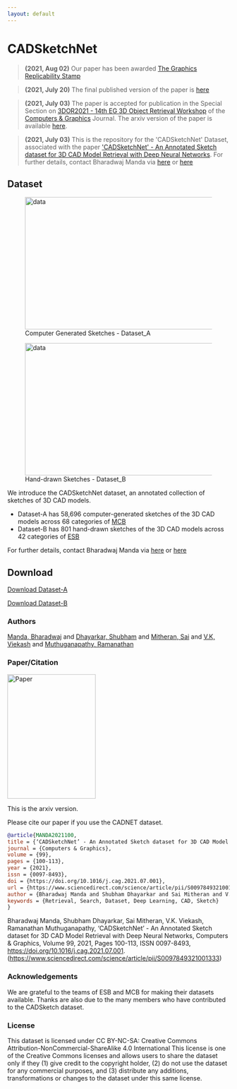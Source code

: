 ```yaml
---
layout: default
---
```


# CADSketchNet

>**(2021, Aug 02)** Our paper has been awarded [The Graphics Replicability Stamp](http://www.replicabilitystamp.org/#https-github-com-bharadwaj-manda-cadsketchnet)

>**(2021, July 20)** The final published version of the paper is [here](https://www.sciencedirect.com/science/article/pii/S0097849321001333)

> **(2021, July 03)** The paper is accepted for publication in the Special Section on [3DOR2021 - 14th EG 3D Object Retrieval Workshop](https://3dor2021.github.io/index.html) of the [Computers & Graphics](https://www.journals.elsevier.com/computers-and-graphics) Journal. The arxiv version of the paper is available [here](https://arxiv.org/pdf/2107.06212.pdf).

> **(2021, July 03)** This is the repository for the 'CADSketchNet' Dataset, associated with the paper ['CADSketchNet' - An Annotated Sketch dataset for 3D CAD Model Retrieval with Deep Neural Networks](https://www.sciencedirect.com/science/article/pii/S0097849321001333). For further details, contact Bharadwaj Manda via [here](https://www.linkedin.com/in/bharadwaj-manda-9730ab114/) or [here](https://bharadwaj-manda.netlify.app/)

## Dataset

<figure>
  <img src="comp-gen.png" alt="data" width="500" height="300"/>
  <figcaption>Computer Generated Sketches - Dataset_A</figcaption>
</figure>


<figure>
  <img src="hand_drawn.png" alt="data" width="500" height="300"/>
  <figcaption>Hand-drawn Sketches - Dataset_B</figcaption>
</figure>


We introduce the CADSketchNet dataset, an annotated collection of sketches of 3D CAD models.
- Dataset-A has 58,696 computer-generated sketches of the 3D CAD models across 68 categories of [MCB](https://mechanical-components.herokuapp.com/)
- Dataset-B has 801 hand-drawn sketches of the 3D CAD models across 42 categories of [ESB](https://engineering.purdue.edu/cdesign/wp/downloads/)

For further details, contact Bharadwaj Manda via [here](https://www.linkedin.com/in/bharadwaj-manda-9730ab114/) or [here](https://bharadwaj-manda.netlify.app/)

## Download

[Download Dataset-A](https://drive.google.com/file/d/1kH6Bpt6IWIEOZxcu1vVBK9Bd9WG84kTk/view?usp=sharing)

[Download Dataset-B](https://drive.google.com/file/d/10XRLO7T58Lq54YtL7wX3CJ1VpsFUo2nW/view?usp=sharing)


### Authors

<a href="https://bharadwaj-manda.netlify.app/">Manda, Bharadwaj</a> and <a href="https://www.linkedin.com/in/shubham-dhayarkar-a16a75153/?originalSubdomain=in">Dhayarkar, Shubham</a> and <a href="https://smj007.github.io/">Mitheran, Sai</a> and <a href="https://vkviekash-homepage.github.io/">V.K, Viekash</a> and <a href="https://ed.iitm.ac.in/~raman/">Muthuganapathy, Ramanathan</a>

### Paper/Citation

<a href="https://arxiv.org/pdf/2107.06212.pdf" target="_blank"><img src="paper.png" alt="Paper" class="paper" width="200" height="282"/></a>

This is the arxiv version. 

Please cite our paper if you use the CADNET dataset.

```bibtex
@article{MANDA2021100,
title = {‘CADSketchNet’ - An Annotated Sketch dataset for 3D CAD Model Retrieval with Deep Neural Networks},
journal = {Computers & Graphics},
volume = {99},
pages = {100-113},
year = {2021},
issn = {0097-8493},
doi = {https://doi.org/10.1016/j.cag.2021.07.001},
url = {https://www.sciencedirect.com/science/article/pii/S0097849321001333},
author = {Bharadwaj Manda and Shubham Dhayarkar and Sai Mitheran and V.K. Viekash and Ramanathan Muthuganapathy},
keywords = {Retrieval, Search, Dataset, Deep Learning, CAD, Sketch}
}
```

Bharadwaj Manda, Shubham Dhayarkar, Sai Mitheran, V.K. Viekash, Ramanathan Muthuganapathy,
‘CADSketchNet’ - An Annotated Sketch dataset for 3D CAD Model Retrieval with Deep Neural Networks,
Computers & Graphics,
Volume 99, 2021,
Pages 100-113, ISSN 0097-8493,
https://doi.org/10.1016/j.cag.2021.07.001.
(https://www.sciencedirect.com/science/article/pii/S0097849321001333)


### Acknowledgements

We are grateful to the teams of ESB and MCB for making their datasets available. Thanks are also due to the many members who have contributed to the CADSketch dataset.

### License

This dataset is licensed under CC BY-NC-SA: Creative Commons Attribution-NonCommercial-ShareAlike 4.0 International This license is one of the Creative Commons licenses and allows users to share the dataset only if they (1) give credit to the copyright holder, (2) do not use the dataset for any commercial purposes, and (3) distribute any additions, transformations or changes to the dataset under this same license.

